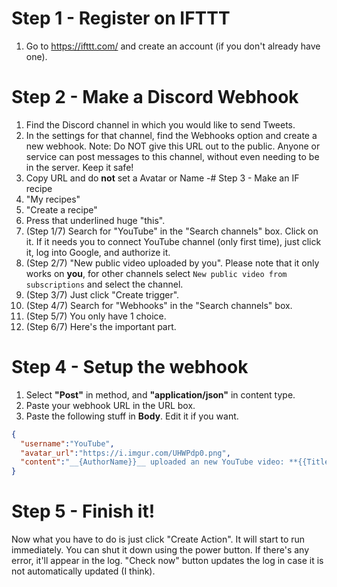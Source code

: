 # Step 1 - Register on IFTTT
1. Go to https://ifttt.com/ and create an account (if you don't already have one).

# Step 2 - Make a Discord Webhook
1. Find the Discord channel in which you would like to send Tweets.
2. In the settings for that channel, find the Webhooks option and create a new webhook. Note: Do NOT give this URL out to the public. Anyone or service can post messages to this channel, without even needing to be in the server. Keep it safe!
3. Copy URL and do **not** set a Avatar or Name
-# Step 3 - Make an IF recipe
1. "My recipes"
2. "Create a recipe"
3. Press that underlined huge "this".
4. (Step 1/7) Search for "YouTube" in the "Search channels" box. Click on it. If it needs you to connect YouTube channel (only first time), just click it, log into Google, and authorize it.
5. (Step 2/7) "New public video uploaded by you". Please note that it only works on **you**,
              for other channels select `New public video from subscriptions` and select the channel.
6. (Step 3/7) Just click "Create trigger".
8. (Step 4/7) Search for "Webhooks" in the "Search channels" box.
9. (Step 5/7) You only have 1 choice.
10. (Step 6/7) Here's the important part.

# Step 4 - Setup the webhook

1. Select **"Post"** in method, and **"application/json"** in content type.
2. Paste your webhook URL in the URL box.
3. Paste the following stuff in **Body**. Edit it if you want.
```json
{
  "username":"YouTube",
  "avatar_url":"https://i.imgur.com/UHWPdp0.png",
  "content":"__{AuthorName}}__ uploaded an new YouTube video: **{{Title}}**: {{Url}}"
}
```
# Step 5 - Finish it!

Now what you have to do is just click "Create Action". It will start to run immediately. You can shut it down using the power button. If there's any error, it'll appear in the log. "Check now" button updates the log in case it is not automatically updated (I think).